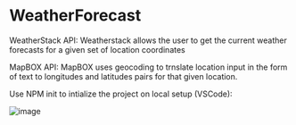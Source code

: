 # WeatherForecast

WeatherStack API: 
Weatherstack allows the user to get the current weather forecasts for a given set of location coordinates


MapBOX API: 
MapBOX uses geocoding to trnslate location input in the form of text to longitudes and latitudes pairs for that given location.

Use NPM init to intialize the project on local setup (VSCode): 

![image](https://user-images.githubusercontent.com/31684198/149560284-6cb91fbe-bf08-49dc-bfc4-26803128e3bf.png)

